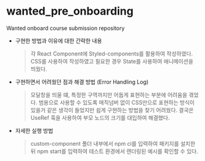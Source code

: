 # wanted_pre_onboarding
Wanted onboard course submission repository

- 구현한 방법과 이유에 대한 간략한 내용
  > 각 React Component에 Styled-components를 활용하여 작성하였다.
  > CSS를 사용하여 작성하였고 필요한 경우 State를 사용하여 애니메이션을 띄웠다.

- 구현하면서 어려웠던 점과 해결 방법 (Error Handling Log)

  > 모달창을 띄울 떄, 특정한 구역까지만 어둡게 표현하는 부분에 어려움을 겪었다.
  > 범용으로 사용할 수 있도록 매직넘버 없이 CSS만으로 표현하는 방식이 있을거 같은 생각이 들었지만
  > 쉽게 구현하는 방법을 찾기 어려웠다.
  > 결국은 UseRef 훅을 사용하여 부모 노드의 크기를 대입하여 해결했다.

- 자세한 실행 방법

  > custom-component 폴더 내부에서 npm ci를 입력하여 패키지를 설치한 뒤
  > npm start를 입력하여 테스트 환경에서 렌더링된 예시를 확인할 수 있다.